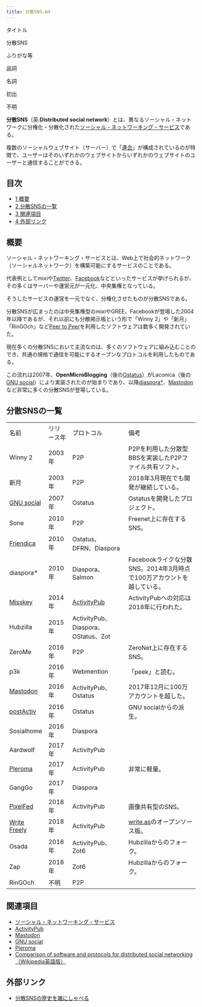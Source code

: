 ```yaml
---
title: 分散SNS.md
---
```

<div>

タイトル

</div>

分散SNS

ふりがな等

品詞

名詞

初出

不明

  
**分散SNS**（英:**Distributed social network**）とは、異なるソーシャル・ネットワークに分権化・分散化された[ソーシャル・ネットワーキング・サービス](/%E3%82%BD%E3%83%BC%E3%82%B7%E3%83%A3%E3%83%AB%E3%83%BB%E3%83%8D%E3%83%83%E3%83%88%E3%83%AF%E3%83%BC%E3%82%AD%E3%83%B3%E3%82%B0%E3%83%BB%E3%82%B5%E3%83%BC%E3%83%93%E3%82%B9 "ソーシャル・ネットワーキング・サービス")である。

複数のソーシャルウェブサイト（サーバー）で「[連合](/%E9%80%A3%E5%90%88 "連合")」が構成されているのが特徴で、ユーザーはそのいずれかのウェブサイトからいずれかのウェブサイトのユーザーと通信することができる。

<div>

<div lang="ja" dir="ltr">

## 目次

</div>

-   [1 概要](#.E6.A6.82.E8.A6.81)
-   [2 分散SNSの一覧](#.E5.88.86.E6.95.A3SNS.E3.81.AE.E4.B8.80.E8.A6.A7)
-   [3 関連項目](#.E9.96.A2.E9.80.A3.E9.A0.85.E7.9B.AE)
-   [4 外部リンク](#.E5.A4.96.E9.83.A8.E3.83.AA.E3.83.B3.E3.82.AF)

</div>

## 概要

ソーシャル・ネットワーキング・サービスとは、Web上で社会的ネットワーク（ソーシャルネットワーク）を構築可能にするサービスのことである。

代表例としてmixiや[Twitter](/Twitter "Twitter")、[Facebook](/Facebook "Facebook")などといったサービスが挙げられるが、その多くはサーバーや運営元が一元化、中央集権となっている。

そうしたサービスの運​営を一元でなく、分権化させたものが分散SNSである。

分散SNSが広まったのは中央集権型のmixiやGREE、Facebookが登場した2004年以降であるが、それ以前にも分散掲示板という形で「Winny 2」や「新月」「RinGOch」など[Peer to Peer](https://ja.wikipedia.org/wiki/Peer_to_Peer "w:Peer to Peer")を利用したソフトウェアは数多く開発されていた。

現在多くの分散SNSにおいて主流なのは、多くのソフトウェアに組み込むことのでき、共通の規格で通信を可能にするオープンなプロトコルを利用したものである。

この流れは2007年、**OpenMicroBlogging**（後の[Ostatus](/Ostatus "Ostatus (存在しないページ)")）がLaconica（後の[GNU social](/GNU_social "GNU social")）により実装されたのが始まりであり、以降[diaspora\*](/Diaspora* "Diaspora* (存在しないページ)")、[Mastodon](/Mastodon "Mastodon")など非常に多くの分散SNSが登場している。

## 分散SNSの一覧

|                                              |            |                                           |                                                                       |
|----------------------------------------------|------------|-------------------------------------------|-----------------------------------------------------------------------|
| 名前                                         | リリース年 | プロトコル                                | 備考                                                                  |
| Winny 2                                      | 2003年     | P2P                                       | P2Pを利用した分散型BBSを実装したP2Pファイル共有ソフト。               |
| 新月                                         | 2003年     | P2P                                       | 2018年3月現在でも開発が継続している。                                 |
| [GNU social](/GNU_social "GNU social")       | 2007年     | Ostatus                                   | Ostatusを開発したプロジェクト。                                       |
| Sone                                         | 2010年     | P2P                                       | Freenet上に存在するSNS。                                              |
| [Friendica](/Friendica "Friendica")          | 2010年     | Ostatus、DFRN、Diaspora                   |                                                                       |
| diaspora\*                                   | 2010年     | Diaspora、Salmon                          | Facebookライクな分散SNS。2014年3月時点で100万アカウントを越している。 |
| [Misskey](/Misskey "Misskey")                | 2014年     | [ActivityPub](/ActivityPub "ActivityPub") | ActivityPubへの対応は2018年に行われた。                               |
| Hubzilla                                     | 2015年     | ActivityPub、Diaspora、OStatus、Zot       |                                                                       |
| ZeroMe                                       | 2016年     | P2P                                       | ZeroNet上に存在するSNS。                                              |
| p3k                                          | 2016年     | Webmention                                | 「peek」と読む。                                                      |
| [Mastodon](/Mastodon "Mastodon")             | 2016年     | ActivityPub、Ostatus                      | 2017年12月に100万アカウントを超した。                                 |
| [postActiv](/PostActiv "PostActiv")          | 2016年     | Ostatus                                   | GNU socialからの派生。                                                |
| Sosialhome                                   | 2016年     | Diaspora                                  |                                                                       |
| Aardwolf                                     | 2017年     | ActivityPub                               |                                                                       |
| [Pleroma](/Pleroma "Pleroma")                | 2017年     | ActivityPub                               | 非常に軽量。                                                          |
| GangGo                                       | 2017年     | Diaspora                                  |                                                                       |
| [PixelFed](/PixelFed "PixelFed")             | 2018年     | ActivityPub                               | 画像共有型のSNS。                                                     |
| [Write Freely](/Write_Freely "Write Freely") | 2018年     | ActivityPub                               | [write.as](/Write.as "Write.as")のオープンソース版。                  |
| Osada                                        | 2018年     | ActivityPub、Zot6                         | Hubzillaからのフォーク。                                              |
| Zap                                          | 2018年     | Zot6                                      | Hubzillaからのフォーク。                                              |
| RinGOch                                      | 不明       | P2P                                       |                                                                       |

## 関連項目

-   [ソーシャル・ネットワーキング・サービス](/%E3%82%BD%E3%83%BC%E3%82%B7%E3%83%A3%E3%83%AB%E3%83%BB%E3%83%8D%E3%83%83%E3%83%88%E3%83%AF%E3%83%BC%E3%82%AD%E3%83%B3%E3%82%B0%E3%83%BB%E3%82%B5%E3%83%BC%E3%83%93%E3%82%B9 "ソーシャル・ネットワーキング・サービス")
-   [ActivityPub](/ActivityPub "ActivityPub")
-   [Mastodon](/Mastodon "Mastodon")
-   [GNU social](/GNU_social "GNU social")
-   [Pleroma](/Pleroma "Pleroma")
-   [Comparison of software and protocols for distributed social networking（Wikipedia英語版）](https://ja.wikipedia.org/wiki/en:Comparison_of_software_and_protocols_for_distributed_social_networking "w:en:Comparison of software and protocols for distributed social networking")

## 外部リンク

-   <a href="https://speakerdeck.com/masatoshi/fen-san-snsfalseli-shi-woza-nisiyaberu" rel="nofollow">分散SNSの歴史を雑にしゃべる</a>
